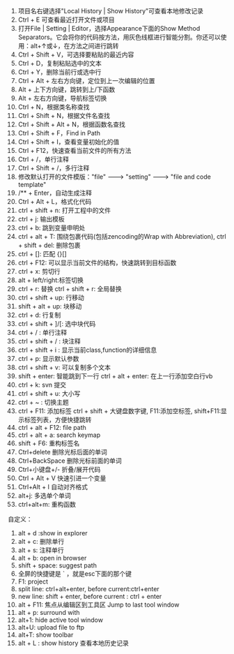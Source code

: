 1. 项目名右键选择"Local History | Show History"可查看本地修改记录
2. Ctrl + E 可查看最近打开文件或项目
3. 打开File | Setting | Editor，选择Appearance下面的Show Method Separators。它会将你的代码按方法，用灰色线框进行智能分割。你还可以使用：alt+↑或↓，在方法之间进行跳转
4. Ctrl + Shift + V，可选择要粘贴的最近内容
5. Ctrl + D，复制粘贴选中的文本
6. Ctrl + Y，删除当前行或选中行
7. Ctrl + Alt + 左右方向键，定位到上一次编辑的位置
8. Alt + 上下方向键，跳转到上/下函数
9. Alt + 左右方向键，导航标签切换
10. Ctrl + N，根据类名称查找
11. Ctrl + Shift + N，根据文件名查找
12. Ctrl + Shift + Alt + N，根据函数名查找
13. Ctrl + Shift + F，Find in Path
14. Ctrl + Shift + I，查看变量初始化的值
15. Ctrl + F12，快速查看当前文件的所有方法
16. Ctrl + /，单行注释
17. Ctrl + Shift + /，多行注释
18. 修改默认打开的文件模版："file" ---> "setting" ---> "file and code template"
19. /** + Enter，自动生成注释
20. Ctrl + Alt + L，格式化代码
1. ctrl + shift + n: 打开工程中的文件
2. ctrl + j: 输出模板
3. ctrl + b: 跳到变量申明处
4. ctrl + alt + T: 围绕包裹代码(包括zencoding的Wrap with Abbreviation), ctrl + shift + del: 删除包裹
5. ctrl + []: 匹配 {}[]
6. ctrl + F12: 可以显示当前文件的结构，快速跳转到目标函数
7. ctrl + x: 剪切行
8. alt + left/right:标签切换
9. ctrl + r: 替换 ctrl + shift + r: 全局替换
10. ctrl + shift + up: 行移动
11. shift + alt + up: 块移动
12. ctrl + d: 行复制
13. ctrl + shift + ]/[: 选中块代码
14. ctrl + / : 单行注释
15. ctrl + shift + / : 块注释
16. ctrl + shift + i : 显示当前class,function的详细信息
17. ctrl + p: 显示默认参数
18. ctrl + shift + v: 可以复制多个文本
19. shift + enter: 智能跳到下一行 ctrl + alt + enter: 在上一行添加空白行vb
20. ctrl + k: svn 提交
21. ctrl + shift + u: 大小写
22. ctrl + ~ : 切换主题
23. ctrl + F11: 添加标签 ctrl + shift + 大键盘数字键, F11:添加空标签, shift+F11:显示标签列表，方便快捷跳转
24. ctrl + alt + F12: file path
25. ctrl + alt + a: search keymap
26. shift + F6: 重构标签名
27. Ctrl+delete 删除光标后面的单词
28. Ctrl+BackSpace 删除光标前面的单词
29. Ctrl+小键盘+/- 折叠/展开代码
30. Ctrl + Alt + V 快速引进一个变量
31. Ctrl+Alt + I 自动对齐格式
32. alt+j: 多选单个单词
33. ctrl+alt+m: 重构函数

自定义：
1. alt + d :show in explorer
2. alt + c: 删除单行
3. alt + s: 注释单行
4. alt + b: open in browser
5. shift + space: suggest path
6. 全屏的快捷键是 ` ，就是esc下面的那个键
7. F1: project
8. split line: ctrl+alt+enter, before current:ctrl+enter
9. new line: shift + enter, before current : ctrl + enter
10. alt + F11: 焦点从编辑区到工具区 Jump to last tool window
11. alt + p: surround with
12. alt+1: hide active tool window
13. alt+U: upload file to ftp
14. alt+T: show toolbar
15. alt + L : show history 查看本地历史记录